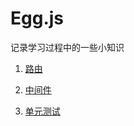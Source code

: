 # Egg.js

记录学习过程中的一些小知识

1. [路由](https://github.com/wanglu1990/Egg.js/blob/master/egg-example/doc/router.md)

2. [中间件](https://github.com/wanglu1990/Egg.js/blob/master/egg-example/doc/middleware.md)

3. [单元测试](https://github.com/wanglu1990/Egg.js/blob/master/egg-example/doc/unittest.md)

